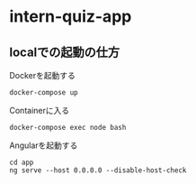 # intern-quiz-app

## localでの起動の仕方

Dockerを起動する

```
docker-compose up
```

Containerに入る

```
docker-compose exec node bash
```

Angularを起動する

```
cd app
ng serve --host 0.0.0.0 --disable-host-check
```
